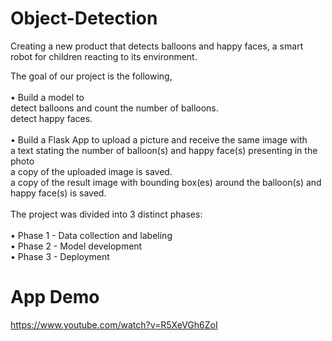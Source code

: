 # Object-Detection

Creating a new product that detects balloons and happy faces, a smart robot for children reacting to
its environment.

The goal of our project is the following,</br>
  </br> • Build a model to</br>
     detect balloons and count the number of balloons.</br>
     detect happy faces.</br>
   </br>• Build a Flask App to upload a picture and receive the same image with</br>
     a text stating the number of balloon(s) and happy face(s) presenting in the photo</br>
     a copy of the uploaded image is saved.</br>
     a copy of the result image with bounding box(es) around the balloon(s) and happy face(s) is saved.</br>
</br> The project was divided into 3 distinct phases:</br>
 </br>  • Phase 1 - Data collection and labeling</br>
   • Phase 2 - Model development</br>
   • Phase 3 - Deployment</br>
   
# App Demo
https://www.youtube.com/watch?v=R5XeVGh6ZoI
